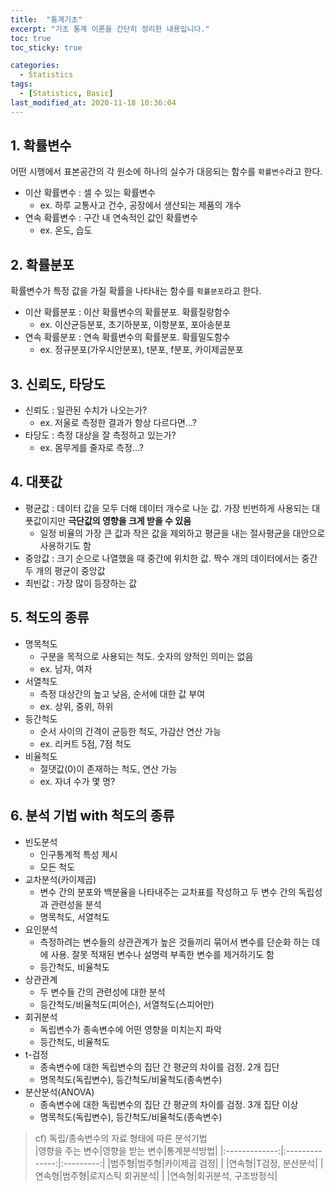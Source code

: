 ```yaml
---
title:  "통계기초"
excerpt: "기초 통계 이론을 간단히 정리한 내용입니다."
toc: true
toc_sticky: true

categories:
  - Statistics
tags:
  - [Statistics, Basic]
last_modified_at: 2020-11-18 10:36:04
---
```


## 1. 확률변수  

어떤 시행에서 표본공간의 각 원소에 하나의 실수가 대응되는 함수를 `확률변수`라고 한다.  

- 이산 확률변수 : 셀 수 있는 확률변수
  - ex. 하루 교통사고 건수, 공장에서 생산되는 제품의 개수
- 연속 확률변수 : 구간 내 연속적인 값인 확률변수
  - ex. 온도, 습도

## 2. 확률분포  

확률변수가 특정 값을 가질 확률을 나타내는 함수를 `확률분포`라고 한다.  

- 이산 확률분포 : 이산 확률변수의 확률분포. 확률질량함수
  - ex. 이산균등분포, 초기하분포, 이항분포, 포아송분포
- 연속 확률분포 : 연속 확률변수의 확률분포. 확률밀도함수
  - ex. 정규분포(가우시안분포), t분포, f분포, 카이제곱분포

## 3. 신뢰도, 타당도
- 신뢰도 : 일관된 수치가 나오는가?
  - ex. 저울로 측정한 결과가 항상 다르다면...?
- 타당도 : 측정 대상을 잘 측정하고 있는가?
  - ex. 몸무게를 줄자로 측정...?

## 4. 대푯값
- 평균값 : 데이터 값을 모두 더해 데이터 개수로 나눈 값. 가장 빈번하게 사용되는 대푯값이지만 **극단값의 영향을 크게 받을 수 있음**
  - 일정 비율의 가장 큰 값과 작은 값을 제외하고 평균을 내는 절사평균을 대안으로 사용하기도 함
- 중앙값 : 크기 순으로 나열했을 때 중간에 위치한 값. 짝수 개의 데이터에서는 중간 두 개의 평균이 중앙값
- 최빈값 : 가장 많이 등장하는 값

## 5. 척도의 종류
- 명목척도
  - 구분을 목적으로 사용되는 척도. 숫자의 양적인 의미는 없음
  - ex. 남자, 여자
- 서열척도
  - 측정 대상간의 높고 낮음, 순서에 대한 값 부여
  - ex. 상위, 중위, 하위
- 등간척도
  - 순서 사이의 간격이 균등한 척도, 가감산 연산 가능
  - ex. 리커트 5점, 7점 척도
- 비율척도
  - 절댓값(0)이 존재하는 척도, 연산 가능
  - ex. 자녀 수가 몇 명?

## 6. 분석 기법 with 척도의 종류
- 빈도분석
  - 인구통계적 특성 제시
  - 모든 척도
- 교차분석(카이제곱)
  - 변수 간의 분포와 백분율을 나타내주는 교차표를 작성하고 두 변수 간의 독립성과 관련성을 분석
  - 명목척도, 서열척도
- 요인분석
  - 측정하려는 변수들의 상관관계가 높은 것들끼리 묶어서 변수를 단순화 하는 데에 사용. 잘못 적재된 변수나 설명력 부족한 변수를 제거하기도 함
  - 등간척도, 비율척도
- 상관관계
  - 두 변수들 간의 관련성에 대한 분석
  - 등간척도/비율척도(피어슨), 서열척도(스피어만)
- 회귀분석
  - 독립변수가 종속변수에 어떤 영향을 미치는지 파악
  - 등간척도, 비율척도
- t-검정
  - 종속변수에 대한 독립변수의 집단 간 평균의 차이를 검정. 2개 집단
  - 명목척도(독립변수), 등간척도/비율척도(종속변수)
- 분산분석(ANOVA)
  - 종속변수에 대한 독립변수의 집단 간 평균의 차이를 검정. 3개 집단 이상
  - 명목척도(독립변수), 등간척도/비율척도(종속변수)  

> cf) 독립/종속변수의 자료 형태에 따른 분석기법  
> |영향을 주는 변수|영향을 받는 변수|통계분석방법|
> |:-------------:|:--------------:|:---------:|
> |범주형|범주형|카이제곱 검정|
> |      |연속형|T검정, 분산분석|
> |연속형|범주형|로지스틱 회귀분석|
> |     |연속형|회귀분석, 구조방정식|  





